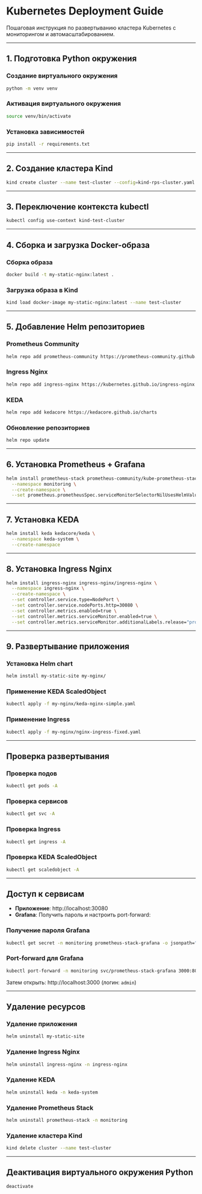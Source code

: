 # Kubernetes Deployment Guide

Пошаговая инструкция по развертыванию кластера Kubernetes с мониторингом и автомасштабированием.

---

## 1. Подготовка Python окружения

### Создание виртуального окружения

```bash
python -m venv venv
```

### Активация виртуального окружения

```bash
source venv/bin/activate
```

### Установка зависимостей

```bash
pip install -r requirements.txt
```

---

## 2. Создание кластера Kind

```bash
kind create cluster --name test-cluster --config=kind-rps-cluster.yaml
```

---

## 3. Переключение контекста kubectl

```bash
kubectl config use-context kind-test-cluster
```

---

## 4. Сборка и загрузка Docker-образа

### Сборка образа

```bash
docker build -t my-static-nginx:latest .
```

### Загрузка образа в Kind

```bash
kind load docker-image my-static-nginx:latest --name test-cluster
```

---

## 5. Добавление Helm репозиториев

### Prometheus Community

```bash
helm repo add prometheus-community https://prometheus-community.github.io/helm-charts
```

### Ingress Nginx

```bash
helm repo add ingress-nginx https://kubernetes.github.io/ingress-nginx
```

### KEDA

```bash
helm repo add kedacore https://kedacore.github.io/charts
```

### Обновление репозиториев

```bash
helm repo update
```

---

## 6. Установка Prometheus + Grafana

```bash
helm install prometheus-stack prometheus-community/kube-prometheus-stack \
  --namespace monitoring \
  --create-namespace \
  --set prometheus.prometheusSpec.serviceMonitorSelectorNilUsesHelmValues=false
```

---

## 7. Установка KEDA

```bash
helm install keda kedacore/keda \
  --namespace keda-system \
  --create-namespace
```

---

## 8. Установка Ingress Nginx

```bash
helm install ingress-nginx ingress-nginx/ingress-nginx \
  --namespace ingress-nginx \
  --create-namespace \
  --set controller.service.type=NodePort \
  --set controller.service.nodePorts.http=30080 \
  --set controller.metrics.enabled=true \
  --set controller.metrics.serviceMonitor.enabled=true \
  --set controller.metrics.serviceMonitor.additionalLabels.release="prometheus-stack"
```

---

## 9. Развертывание приложения

### Установка Helm chart

```bash
helm install my-static-site my-nginx/
```

### Применение KEDA ScaledObject

```bash
kubectl apply -f my-nginx/keda-nginx-simple.yaml
```

### Применение Ingress

```bash
kubectl apply -f my-nginx/nginx-ingress-fixed.yaml
```

---

## Проверка развертывания

### Проверка подов

```bash
kubectl get pods -A
```

### Проверка сервисов

```bash
kubectl get svc -A
```

### Проверка Ingress

```bash
kubectl get ingress -A
```

### Проверка KEDA ScaledObject

```bash
kubectl get scaledobject -A
```

---

## Доступ к сервисам

- **Приложение**: http://localhost:30080
- **Grafana**: Получить пароль и настроить port-forward:

### Получение пароля Grafana

```bash
kubectl get secret -n monitoring prometheus-stack-grafana -o jsonpath="{.data.admin-password}" | base64 --decode
```

### Port-forward для Grafana

```bash
kubectl port-forward -n monitoring svc/prometheus-stack-grafana 3000:80
```

Затем открыть: http://localhost:3000 (логин: `admin`)

---

## Удаление ресурсов

### Удаление приложения

```bash
helm uninstall my-static-site
```

### Удаление Ingress Nginx

```bash
helm uninstall ingress-nginx -n ingress-nginx
```

### Удаление KEDA

```bash
helm uninstall keda -n keda-system
```

### Удаление Prometheus Stack

```bash
helm uninstall prometheus-stack -n monitoring
```

### Удаление кластера Kind

```bash
kind delete cluster --name test-cluster
```

---

## Деактивация виртуального окружения Python

```bash
deactivate
```